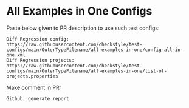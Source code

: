 # All Examples in One Configs
Paste below given to PR description to use such test configs:
```
Diff Regression config: https://raw.githubusercontent.com/checkstyle/test-configs/main/OuterTypeFilename/all-examples-in-one/config-all-in-one.xml
Diff Regression projects: https://raw.githubusercontent.com/checkstyle/test-configs/main/OuterTypeFilename/all-examples-in-one/list-of-projects.properties
```
Make comment in PR:
```
Github, generate report
```
